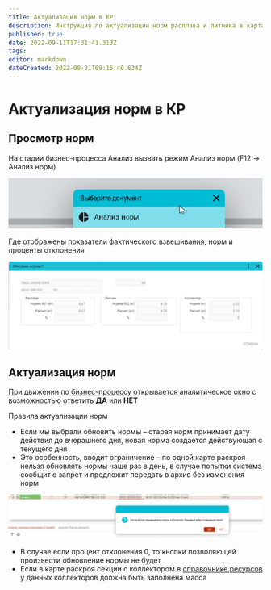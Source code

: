 ```yaml
---
title: Актуализация норм в КР
description: Инструкция по актуализации норм расплава и литника в картах раскроя 
published: true
date: 2022-09-11T17:31:41.313Z
tags: 
editor: markdown
dateCreated: 2022-08-31T09:15:40.634Z
---
```


# Актуализация норм в КР

## Просмотр норм

На стадии бизнес-процесса Анализ вызвать режим Анализ норм (F12 -> Анализ норм)

![](<../../../../../assets/image (713).png>)

Где отображены показатели фактического взвешивания, норм и проценты отклонения

![](<../../../../../assets/image (972).png>)

## Актуализация норм

При движении по [бизнес-процессу](../../vzveshivanie-zagotovok-bp.md) открывается аналитическое окно с возможностью ответить **ДА** или **НЕТ**

Правила актуализации норм

* Если мы выбрали обновить нормы – старая норм принимает дату действия до вчерашнего дня, новая норма создается действующая с текущего дня
* Это особенность, вводит ограничение – по одной карте раскроя нельзя обновлять нормы чаще раз в день, в случае попытки система сообщит о запрет и предложит передать в архив без изменения норм

![](<../../../../../assets/image (777).png>)

* В случае если процент отклонения 0, то кнопки позволяющей произвести обновление нормы не будет
* Если в карте раскроя секции с коллектором в [справочнике ресурсов](../../../../../upravlenie-mdm/klassifikator-resursov/opisanie-funkcii/prosmotr-klassifikatora-resursov.md) у данных коллекторов должна быть заполнена масса
